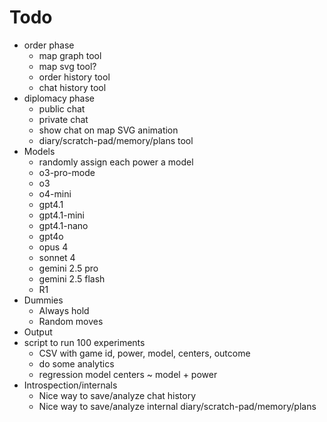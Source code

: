 # Todo

- order phase
  - map graph tool
  - map svg tool?
  - order history tool
  - chat history tool
- diplomacy phase
  - public chat
  - private chat
  - show chat on map SVG animation
  - diary/scratch-pad/memory/plans tool
- Models
  - randomly assign each power a model
  - o3-pro-mode
  - o3
  - o4-mini
  - gpt4.1
  - gpt4.1-mini
  - gpt4.1-nano
  - gpt4o
  - opus 4
  - sonnet 4
  - gemini 2.5 pro
  - gemini 2.5 flash
  - R1
- Dummies
  - Always hold
  - Random moves
- Output
- script to run 100 experiments
  - CSV with game id, power, model, centers, outcome
  - do some analytics
  - regression model centers ~ model + power
- Introspection/internals
  - Nice way to save/analyze chat history
  - Nice way to save/analyze internal diary/scratch-pad/memory/plans